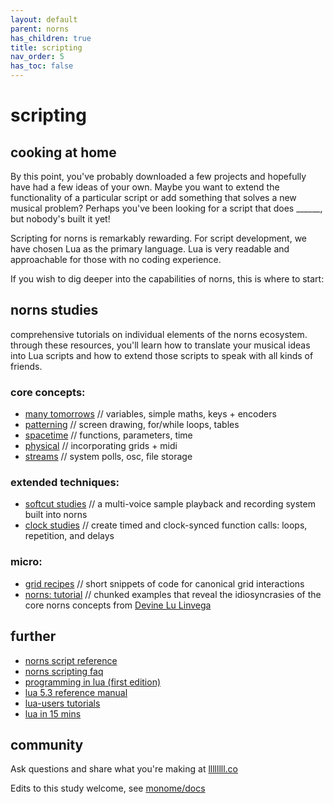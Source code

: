 ```yaml
---
layout: default
parent: norns
has_children: true
title: scripting
nav_order: 5
has_toc: false
---
```


# scripting

## cooking at home

By this point, you've probably downloaded a few projects and hopefully have had a few ideas of your own. Maybe you want to extend the functionality of a particular script or add something that solves a new musical problem? Perhaps you've been looking for a script that does ______, but nobody's built it yet!

Scripting for norns is remarkably rewarding. For script development, we have chosen Lua as the primary language. Lua is very readable and approachable for those with no coding experience.

If you wish to dig deeper into the capabilities of norns, this is where to start:

## norns studies

comprehensive tutorials on individual elements of the norns ecosystem. through these resources, you'll learn how to translate your musical ideas into Lua scripts and how to extend those scripts to speak with all kinds of friends.

### core concepts:

- [many tomorrows](../study-1/) // variables, simple maths, keys + encoders
- [patterning](../study-2/) // screen drawing, for/while loops, tables
- [spacetime](../study-3/) // functions, parameters, time
- [physical](../study-4/) // incorporating grids + midi
- [streams](../study-5/) // system polls, osc, file storage

### extended techniques:
- [softcut studies](../softcut/) // a multi-voice sample playback and recording system built into norns
- [clock studies](../clocks/) // create timed and clock-synced function calls: loops, repetition, and delays

### micro:
- [grid recipes](../grid-recipes/) // short snippets of code for canonical grid interactions
- [norns: tutorial](https://llllllll.co/t/norns-tutorial/23241) // chunked examples that reveal the idiosyncrasies of the core norns concepts from [Devine Lu Linvega](https://xxiivv.com)

## further

- [norns script reference](../script-reference)
- [norns scripting faq](../faq)
- [programming in lua (first edition)](https://www.lua.org/pil/contents.html)
- [lua 5.3 reference manual](https://www.lua.org/manual/5.3/)
- [lua-users tutorials](http://lua-users.org/wiki/TutorialDirectory)
- [lua in 15 mins](http://tylerneylon.com/a/learn-lua/)


## community

Ask questions and share what you're making at [llllllll.co](https://llllllll.co/t/norns-studies/14109)

Edits to this study welcome, see [monome/docs](http://github.com/monome/docs)
